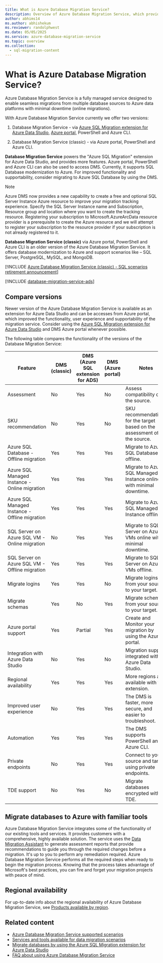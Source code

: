 ```yaml
---
title: What is Azure Database Migration Service?
description: Overview of Azure Database Migration Service, which provides seamless migrations from many database sources to Azure Data platforms.
author: abhims14
ms.author: abhishekum
ms.reviewer: randolphwest
ms.date: 05/05/2025
ms.service: azure-database-migration-service
ms.topic: overview
ms.collection:
  - sql-migration-content
---
```

# What is Azure Database Migration Service?

Azure Database Migration Service is a fully managed service designed to enable seamless migrations from multiple database sources to Azure data platforms with minimal downtime (online migrations).

With Azure Database Migration Service currently we offer two versions:

1. Database Migration Service - via [Azure SQL Migration extension for Azure Data Studio](migration-using-azure-data-studio.md), [Azure portal](https://portal.azure.com/#create/Microsoft.AzureDMS), PowerShell and Azure CLI.

1. Database Migration Service (classic) - via Azure portal, PowerShell and Azure CLI.

**Database Migration Service** powers the "Azure SQL Migration" extension for Azure Data Studio, and provides more features. Azure portal, PowerShell and Azure CLI can also be used to access DMS. Currently, it supports SQL Database modernization to Azure. For improved functionality and supportability, consider migrating to Azure SQL Database by using the DMS. 

> [!NOTE] 
> Azure DMS now provides a new capability to create a free and optional SQL Server Instance Azure resource to improve your migration tracking experience. Specify the SQL Server Instance name and Subscription, Resource group and location where you want to create the tracking resource. Registering your subscription to Microsoft.AzureArcData resource provider is a prerequisite to create the Azure resource and we will attempt to register your subscription to the resource provider if your subscription is not already registered to it.

**Database Migration Service (classic)** via Azure portal, PowerShell and Azure CLI is an older version of the Azure Database Migration Service. It offers database modernization to Azure and support scenarios like – SQL Server, PostgreSQL, MySQL, and MongoDB.

[!INCLUDE [Azure Database Migration Service (classic) - SQL scenarios retirement announcement](./includes/deprecation-announcement-dms-classic-sql.md)]

[!INCLUDE [database-migration-service-ads](./includes/database-migration-service-ads.md)]

## Compare versions

Newer version of the Azure Database Migration Service is available as an extension for Azure Data Studio and can be accesses from Azure portal, which improved the functionality, user experience and supportability of the migration service. Consider using the [Azure SQL Migration extension for Azure Data Studio](migration-using-azure-data-studio.md) and DMS Azure portal whenever possible.

The following table compares the functionality of the versions of the Database Migration Service:

| Feature | DMS (classic) | DMS (Azure SQL extension for ADS) | DMS (Azure portal) | Notes |
| --- | --- | --- | --- | --- |
| Assessment | No | Yes | No | Assess compatibility of the source. |
| SKU recommendation | No | Yes | No | SKU recommendations for the target based on the assessment of the source. |
| Azure SQL Database - Offline migration | Yes | Yes | Yes | Migrate to Azure SQL Database offline. |
| Azure SQL Managed Instance - Online migration | Yes | Yes | Yes | Migrate to Azure SQL Managed Instance online with minimal downtime. |
| Azure SQL Managed Instance - Offline migration | Yes | Yes | Yes | Migrate to Azure SQL Managed Instance offline. |
| SQL Server on Azure SQL VM - Online migration | No | Yes | Yes | Migrate to SQL Server on Azure VMs online with minimal downtime. |
| SQL Server on Azure SQL VM - Offline migration | Yes | Yes | Yes | Migrate to SQL Server on Azure VMs offline. |
| Migrate logins | Yes | Yes | No | Migrate logins from your source to your target. |
| Migrate schemas | Yes | No | Yes | Migrate schemas from your source to your target. |
| Azure portal support | Yes | Partial | Yes | Create and Monitor your migration by using the Azure portal. |
| Integration with Azure Data Studio | No | Yes | No | Migration support integrated with Azure Data Studio. |
| Regional availability | Yes | Yes | Yes | More regions are available with the extension. |
| Improved user experience | No | Yes | Yes | The DMS is faster, more secure, and easier to troubleshoot. |
| Automation | Yes | Yes | Yes | The DMS supports PowerShell and Azure CLI. |
| Private endpoints | No | Yes | Yes | Connect to your source and target using private endpoints. |
| TDE support | No | Yes | No | Migrate databases encrypted with TDE. |

## Migrate databases to Azure with familiar tools

Azure Database Migration Service integrates some of the functionality of our existing tools and services. It provides customers with a comprehensive, highly available solution. The service uses the [Data Migration Assistant](/sql/dma/dma-overview) to generate assessment reports that provide recommendations to guide you through the required changes before a migration. It's up to you to perform any remediation required. Azure Database Migration Service performs all the required steps when ready to begin the migration process. Knowing that the process takes advantage of Microsoft's best practices, you can fire and forget your migration projects with peace of mind.

## Regional availability

For up-to-date info about the regional availability of Azure Database Migration Service, see [Products available by region](https://azure.microsoft.com/global-infrastructure/services/?products=database-migration).

## Related content

- [Azure Database Migration Service supported scenarios](resource-scenario-status.md)
- [Services and tools available for data migration scenarios](dms-tools-matrix.md)
- [Migrate databases by using the Azure SQL Migration extension for Azure Data Studio](migration-using-azure-data-studio.md)
- [FAQ about using Azure Database Migration Service](faq.yml)
